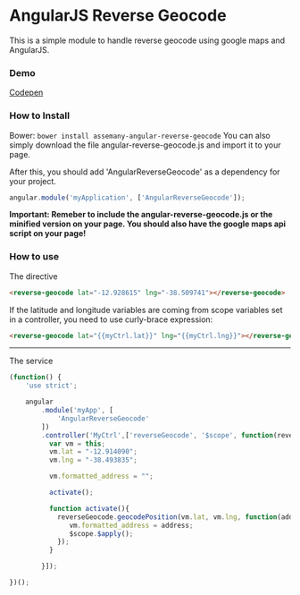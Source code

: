 AngularJS Reverse Geocode
=======================
This is a simple module to handle reverse geocode using google maps and AngularJS.

### Demo
[Codepen](http://codepen.io/assemany/pen/JXPqBv)

### How to Install

Bower: `bower install assemany-angular-reverse-geocode`
You can also simply download the file angular-reverse-geocode.js and import it to your page.

After this, you should add 'AngularReverseGeocode' as a dependency for your project.
```javascript
angular.module('myApplication', ['AngularReverseGeocode']);
```

**Important: Remeber to include the angular-reverse-geocode.js or the minified version on your page.  You should also have the google maps api script on your page!**

### How to use
The directive
```html
<reverse-geocode lat="-12.928615" lng="-38.509741"></reverse-geocode>
```

If the latitude and longitude variables are coming from scope variables set in a controller, you need to use curly-brace expression:

```html
<reverse-geocode lat="{{myCtrl.lat}}" lng="{{myCtrl.lng}}"></reverse-geocode>
```

---

The service
```javascript
(function() {
    'use strict';

    angular
        .module('myApp', [
            'AngularReverseGeocode'
        ])
        .controller('MyCtrl',['reverseGeocode', '$scope', function(reverseGeocode, $scope){
          var vm = this;
          vm.lat = "-12.914090";
          vm.lng = "-38.493835";

          vm.formatted_address = "";

          activate();

          function activate(){
            reverseGeocode.geocodePosition(vm.lat, vm.lng, function(address){
               vm.formatted_address = address;
               $scope.$apply();
            });
          }

        }]);

})();
```
